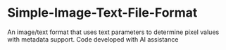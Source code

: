# Simple-Image-Text-File-Format
An image/text format that uses text parameters to determine pixel values with metadata support. Code developed with AI assistance
